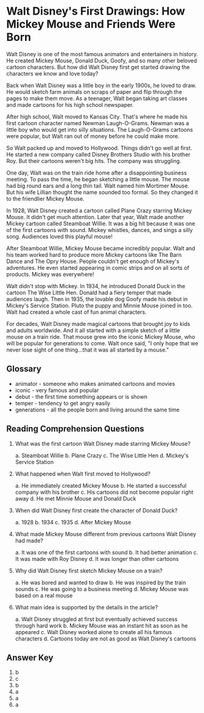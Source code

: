 # Walt Disney's First Drawings: How Mickey Mouse and Friends Were Born

Walt Disney is one of the most famous animators and entertainers in history. He created Mickey Mouse, Donald Duck, Goofy, and so many other beloved cartoon characters. But how did Walt Disney first get started drawing the characters we know and love today?

Back when Walt Disney was a little boy in the early 1900s, he loved to draw. He would sketch farm animals on scraps of paper and flip through the pages to make them move. As a teenager, Walt began taking art classes and made cartoons for his high school newspaper.

After high school, Walt moved to Kansas City. That's where he made his first cartoon character named Newman Laugh-O-Grams. Newman was a little boy who would get into silly situations. The Laugh-O-Grams cartoons were popular, but Walt ran out of money before he could make more.

So Walt packed up and moved to Hollywood. Things didn't go well at first. He started a new company called Disney Brothers Studio with his brother Roy. But their cartoons weren't big hits. The company was struggling.

One day, Walt was on the train ride home after a disappointing business meeting. To pass the time, he began sketching a little mouse. The mouse had big round ears and a long thin tail. Walt named him Mortimer Mouse. But his wife Lillian thought the name sounded too formal. So they changed it to the friendlier Mickey Mouse.

In 1928, Walt Disney created a cartoon called Plane Crazy starring Mickey Mouse. It didn't get much attention. Later that year, Walt made another Mickey cartoon called Steamboat Willie. It was a big hit because it was one of the first cartoons with sound. Mickey whistles, dances, and sings a silly song. Audiences loved this playful mouse!

After Steamboat Willie, Mickey Mouse became incredibly popular. Walt and his team worked hard to produce more Mickey cartoons like The Barn Dance and The Opry House. People couldn't get enough of Mickey's adventures. He even started appearing in comic strips and on all sorts of products. Mickey was everywhere!

Walt didn't stop with Mickey. In 1934, he introduced Donald Duck in the cartoon The Wise Little Hen. Donald had a fiery temper that made audiences laugh. Then in 1935, the lovable dog Goofy made his debut in Mickey's Service Station. Pluto the puppy and Minnie Mouse joined in too. Walt had created a whole cast of fun animal characters.

For decades, Walt Disney made magical cartoons that brought joy to kids and adults worldwide. And it all started with a simple sketch of a little mouse on a train ride. That mouse grew into the iconic Mickey Mouse, who will be popular for generations to come. Walt once said, "I only hope that we never lose sight of one thing...that it was all started by a mouse."

## Glossary

- animator - someone who makes animated cartoons and movies
- iconic - very famous and popular
- debut - the first time something appears or is shown
- temper - tendency to get angry easily
- generations - all the people born and living around the same time

## Reading Comprehension Questions

1. What was the first cartoon Walt Disney made starring Mickey Mouse?

   a. Steamboat Willie
   b. Plane Crazy
   c. The Wise Little Hen
   d. Mickey's Service Station

2. What happened when Walt first moved to Hollywood?

   a. He immediately created Mickey Mouse
   b. He started a successful company with his brother
   c. His cartoons did not become popular right away
   d. He met Minnie Mouse and Donald Duck

3. When did Walt Disney first create the character of Donald Duck?

   a. 1928
   b. 1934
   c. 1935
   d. After Mickey Mouse

4. What made Mickey Mouse different from previous cartoons Walt Disney had made?

   a. It was one of the first cartoons with sound
   b. It had better animation
   c. It was made with Roy Disney
   d. It was longer than other cartoons

5. Why did Walt Disney first sketch Mickey Mouse on a train?

   a. He was bored and wanted to draw
   b. He was inspired by the train sounds
   c. He was going to a business meeting
   d. Mickey Mouse was based on a real mouse

6. What main idea is supported by the details in the article?

   a. Walt Disney struggled at first but eventually achieved success through hard work
   b. Mickey Mouse was an instant hit as soon as he appeared
   c. Walt Disney worked alone to create all his famous characters
   d. Cartoons today are not as good as Walt Disney's cartoons

## Answer Key

1. b
2. c
3. b
4. a
5. a
6. a
